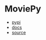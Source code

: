 # MoviePy

- [pypi](https://pypi.org/project/moviepy/)
- [docs](https://zulko.github.io/moviepy/)
- [source](https://github.com/Zulko/moviepy)
